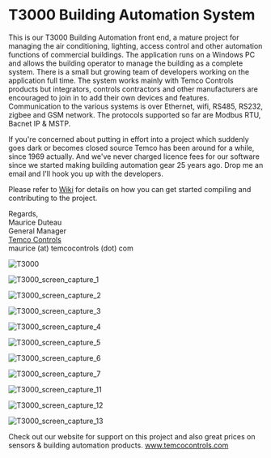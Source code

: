 T3000 Building Automation System
================================

This is our T3000 Building Automation front end, a mature project for managing the air conditioning, lighting, access control and other automation functions of commercial buildings. The application runs on a Windows PC and allows the building operator to manage the building as a complete system. There is a small but growing team of developers working on the application full time. The system works mainly with Temco Controls products but integrators, controls contractors and other manufacturers are encouraged to join in to add their own devices and features. Communication to the various systems is over Ethernet, wifi, RS485, RS232, zigbee and GSM network. The protocols supported so far are Modbus RTU, Bacnet IP & MSTP.

If you're concerned about putting in effort into a project which suddenly goes dark or becomes closed source Temco has been around for a while, since 1969 actually. And we've never charged licence fees for our software since we started making building automation gear 25 years ago. Drop me an email and I'll hook you up with the developers.

Please refer to [Wiki](https://github.com/temcocontrols/T3000_Building_Automation_System/wiki) for details on how you can get started compiling and contributing to the project. 

Regards,   
Maurice Duteau     
General Manager    
[Temco Controls](http://www.temcocontrols.com/)    
maurice (at) temcocontrols (dot) com

![T3000](https://github.com/temcocontrols/T3000_Building_Automation_System/blob/master/image/T3000%20network_800.jpg)


![T3000_screen_capture_1](https://github.com/temcocontrols/T3000_Building_Automation_System/blob/master/image/T3000%20network_800.jpg)     

![T3000_screen_capture_2](http://www.4shared.com/download/NF9J9Kxq/2_online.bmp)     

![T3000_screen_capture_3](http://www.4shared.com/download/lADm6SHp/3_online.bmp)     

![T3000_screen_capture_4](http://www.4shared.com/download/ZQNKCZh4/4_online.bmp)     

![T3000_screen_capture_5](http://www.4shared.com/download/HxPi2ZG-/5_online.bmp)     

![T3000_screen_capture_6](http://www.4shared.com/download/e5UYnrBu/6_online.bmp)     

![T3000_screen_capture_7](http://www.4shared.com/download/Zrxsrpt1/7_online.bmp)     

![T3000_screen_capture_11](http://www.4shared.com/download/vu8fHhq5/11_online.bmp)     

![T3000_screen_capture_12](http://www.4shared.com/download/JtrqZSYn/12_online.bmp)     

![T3000_screen_capture_13](http://www.4shared.com/download/kDjeOQpR/13_online.bmp)      

Check out our website for support on this project and also great prices on sensors & building automation products. 
www.temcocontrols.com

